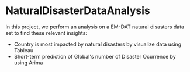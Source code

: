 # NaturalDisasterDataAnalysis
In this project, we perform an analysis on a EM-DAT natural disasters data set to find these relevant insights:

- Country is most impacted by natural disasters by visualize data using Tableau
- Short-term prediction of Global's number of Disaster Ocurrence by using Arima

